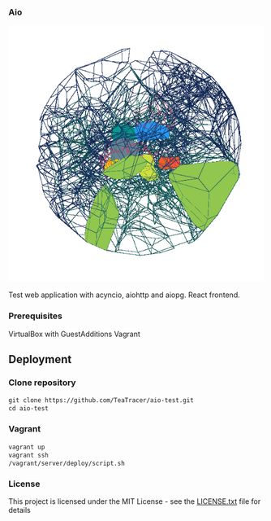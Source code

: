 ### Aio

![alt text][logo]

Test web application with acyncio, aiohttp and aiopg. React frontend. 

### Prerequisites

VirtualBox with GuestAdditions
Vagrant

## Deployment

### Clone repository

```
git clone https://github.com/TeaTracer/aio-test.git
cd aio-test
```

###  Vagrant

```
vagrant up
vagrant ssh
/vagrant/server/deploy/script.sh
```

### License

This project is licensed under the MIT License - see the [LICENSE.txt](LICENSE.txt) file for details

[logo]: https://github.com/TeaTracer/aio-test/blob/dev/docs/images/voronoi.png "Voronoi logo"
